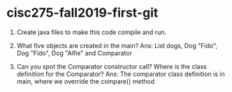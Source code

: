 # cisc275-fall2019-first-git
1. Create java files to make this code compile and run.

2. What five objects are created in the main?
	Ans: List<Dog> dogs, Dog "Fido", Dog "Fido", Dog "Alfie" and Comparator<Animal> 

3. Can you spot the Comparator constructor call? Where is the class definition for the Comparator?
	Ans:  The comparator class definition is in main, where we override the compare() method